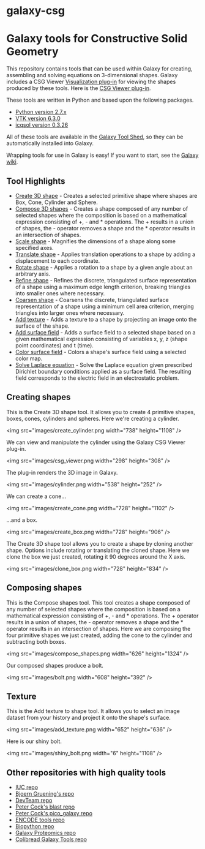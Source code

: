 # galaxy-csg

Galaxy tools for Constructive Solid Geometry
============================================

This repository contains tools that can be used within Galaxy for creating, assembling and solving equations on 3-dimensional shapes.
Galaxy includes a CSG Viewer [Visualization plug-in](https://wiki.galaxyproject.org/Develop/Visualizations) for viewing the shapes
produced by these tools.  Here is the [CSG Viewer plug-in](https://github.com/galaxyproject/galaxy/tree/dev/config/plugins/visualizations/csg).

These tools are written in Python and based upon the following packages.

 * [Python version 2.7.x](https://www.python.org)
 * [VTK version 6.3.0](http://www.vtk.org)
 * [icqsol version 0.3.26](https://github.com/pletzer/icqsol)

All of these tools are available in the [Galaxy Tool Shed](https://toolshed.g2.bx.psu.edu/), so they can be automatically installed into Galaxy.

Wrapping tools for use in Galaxy is easy!  If you want to start, see the [Galaxy wiki](https://wiki.galaxyproject.org/Admin/Tools/AddToolTutorial).

Tool Highlights
---------------
 * [Create 3D shape](./tools/icqsol_create_shape/icqsol_create_shape.xml) - Creates a selected primitive shape where shapes are Box, Cone, Cylinder and Sphere.
 * [Compose 3D shapes](./tools/icqsol_compose_shapes/icqsol_compose_shapes.xml) - Creates a shape composed of any number of selected shapes where the composition is based on a mathematical expression consisting of +, - and * operations.  The + results in a union of shapes, the - operator removes a shape and the * operator results in an intersection of shapes.
 * [Scale shape](./tools/icqsol_scale_shape/icqsol_scale_shape.xml) - Magnifies the dimensions of a shape along some specified axes.
 * [Translate shape](./tools/icqsol_translate_shape/icqsol_translate_shape.xml) - Applies translation operations to a shape by adding a displacement to each coordinate.
 * [Rotate shape](./tools/icqsol_rotate_shape/icqsol_rotate_shape.xml) - Applies a rotation to a shape by a given angle about an arbitrary axis.
 * [Refine shape](./tools/icqsol_refine_shape/icqsol_refine_shape.xml) - Refines the discrete, triangulated surface representation of a shape using a maximum edge length criterion, breaking triangles into smaller ones where necessary.
 * [Coarsen shape](./tools/icqsol_coarsen_shape/icqsol_coarsen_shape.xml) - Coarsens the discrete, triangulated surface representation of a shape using a minimum cell area criterion, merging triangles into larger ones where necessary.
 * [Add texture](./tools/icqsol_add_texture/icqsol_add_texture.xml) - Adds a texture to a shape by projecting an image onto the surface of the shape.
 * [Add surface field](./tools/icqsol_add_surface_field_from_expression/icqsol_add_surface_field_from_expression.xml) - Adds a surface field to a selected shape based on a given mathematical expression consisting of variables x, y, z (shape point coordinates) and t (time).
 * [Color surface field](./tools/icqsol_color_surface_field/icqsol_color_surface_field.xml) - Colors a shape's surface field using a selected color map.
 * [Solve Laplace equation](./tools/icqsol_solve_laplace/icqsol_solve_laplace.xml) - Solve the Laplace equation given prescribed Dirichlet boundary conditions applied as a surface field.  The resulting field corresponds to the electric field in an electrostatic problem.

Creating shapes
---------------
This is the Create 3D shape tool.  It allows you to create 4 primitive shapes, boxes, cones, cylinders and spheres.  Here we're creating a cylinder.

<img src="images/create_cylinder.png width="738" height="1108" />

We can view and manipulate the cylinder using the Galaxy CSG Viewer plug-in.

<img src="images/csg_viewer.png width="298" height="308" />

The plug-in renders the 3D image in Galaxy.

<img src="images/cylinder.png width="538" height="252" />

We can create a cone...

<img src="images/create_cone.png width="728" height="1102" />

...and a box.

<img src="images/create_box.png width="728" height="906" />

The Create 3D shape tool allows you to create a shape by cloning another shape.  Options include rotating or translating the cloned shape.  Here we clone the box we just created, rotating it 90 degrees around the X axis.

<img src="images/clone_box.png width="728" height="834" />

Composing shapes
----------------
This is the Compose shapes tool.  This tool creates a shape composed of any number of selected shapes where the composition is based on a mathematical expression consisting of +, - and * operations.  The + operator results in a union of shapes, the - operator removes a shape and the * operator results in an intersection of shapes.
Here we are composing the four primitive shapes we just created, adding the cone to the cylinder and subtracting both boxes.

<img src="images/compose_shapes.png width="626" height="1324" />

Our composed shapes produce a bolt.

<img src="images/bolt.png width="608" height="392" />

Texture
-------
This is the Add texture to shape tool.  It allows you to select an image dataset from your history and project it onto the shape's surface.

<img src="images/add_texture.png width="652" height="636" />

Here is our shiny bolt.

<img src="images/shiny_bolt.png width="6" height="1108" />

Other repositories with high quality tools
------------------------------------------

 * [IUC repo](https://github.com/galaxyproject/tools-iuc)
 * [Bjoern Gruening's repo](https://github.com/bgruening/galaxytools)
 * [DevTeam repo](https://github.com/galaxyproject/tools-devteam)
 * [Peter Cock's blast repo](https://github.com/peterjc/galaxy_blast)
 * [Peter Cock's pico_galaxy repo](https://github.com/peterjc/pico_galaxy)
 * [ENCODE tools repo](https://github.com/modENCODE-DCC/Galaxy)
 * [Biopython repo](https://github.com/biopython/galaxy_packages)
 * [Galaxy Proteomics repo](https://github.com/galaxyproteomics/tools-galaxyp)
 * [Colibread Galaxy Tools repo](https://github.com/genouest/tools-colibread)
